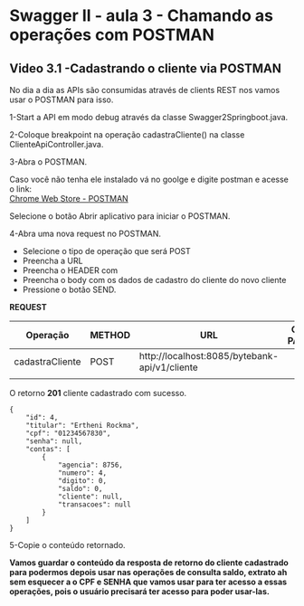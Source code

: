 # Swagger II - aula 3 - Chamando as operações com POSTMAN

## Video 3.1 -Cadastrando o cliente via POSTMAN

No dia a dia as APIs são consumidas através de clients REST nos vamos usar o POSTMAN para isso.

1-Start a API em modo debug através da classe Swagger2Springboot.java.

2-Coloque breakpoint na operação cadastraCliente() na classe ClienteApiController.java.

3-Abra o POSTMAN.

Caso você não tenha ele instalado vá no goolge e digite postman e acesse o link:  
[Chrome Web Store - POSTMAN](https://chrome.google.com/webstore/detail/postman/fhbjgbiflinjbdggehcddcbncdddomop?hl=pt-BR)

Selecione o botão Abrir aplicativo para iniciar o POSTMAN.

4-Abra uma nova request no POSTMAN.

- Selecione o tipo de operação que será POST
- Preencha a URL
- Preencha o HEADER com 
- Preencha o body com os dados de cadastro do cliente do novo cliente
- Pressione o botão SEND.

**REQUEST**

|Operação|METHOD|URL|QUERY PARAMS|HEADERS|BODY|
|--|--|--|--|--|--|
|cadastraCliente | POST | http://localhost:8085/bytebank-api/v1/cliente| |N/A|Content-Type|{"cpf": "01234567830", "id": 234, "senha": "senha123", "titular": "Ertheni Rockma"} |
| | | | | | |


O retorno **201** cliente cadastrado com sucesso.

```
{
    "id": 4,
    "titular": "Ertheni Rockma",
    "cpf": "01234567830",
    "senha": null,
    "contas": [
        {
            "agencia": 8756,
            "numero": 4,
            "digito": 0,
            "saldo": 0,
            "cliente": null,
            "transacoes": null
        }
    ]
}
```

5-Copie o conteúdo retornado.

**Vamos guardar o conteúdo da resposta de retorno do cliente cadastrado para podermos depois usar nas operações de consulta saldo, extrato ah sem esquecer a o CPF e SENHA que vamos usar para ter acesso a essas operações, pois o usuário precisará ter acesso para poder usar-las.**
